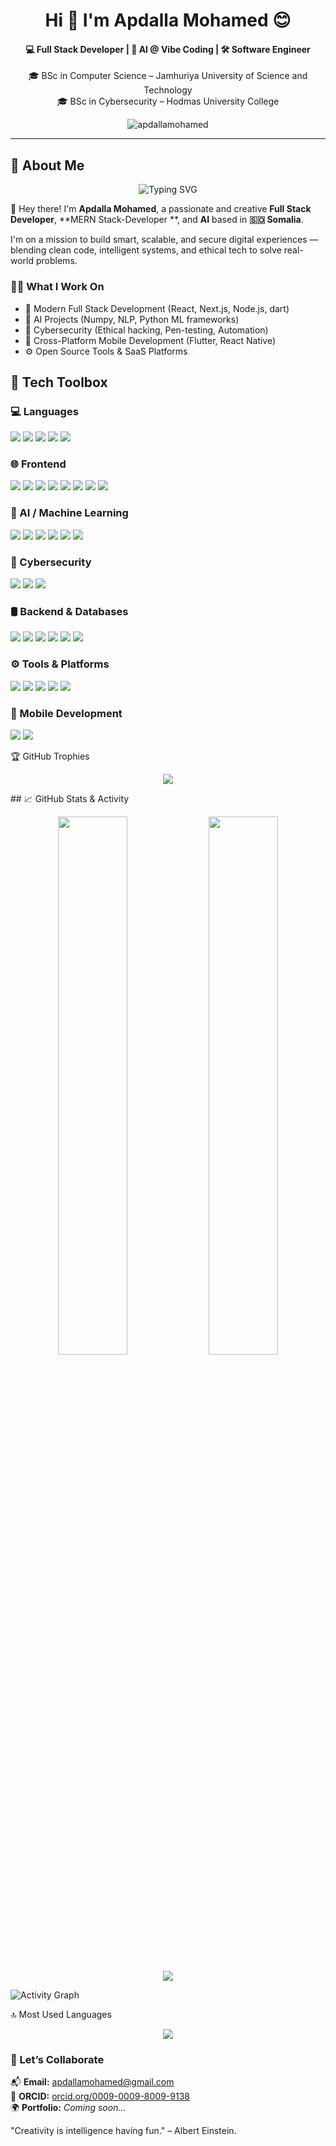 <h1 align="center">Hi 👋 I'm Apdalla Mohamed 😊</h1>

<h4 align="center">💻 Full Stack Developer | 🤖 AI  @ Vibe Coding | 🛠️ Software Engineer</h4>
<p align="center">
🎓 BSc in Computer Science – Jamhuriya University of Science and Technology <br>
🎓 BSc in Cybersecurity – Hodmas University College
</p>

<p align="center">
  <img src="https://komarev.com/ghpvc/?username=apdallamohamed&label=Profile%20views&color=0e75b6&style=flat" alt="apdallamohamed" />
</p>

---

## 🌟 About Me

<div align="center">
  <img src="https://readme-typing-svg.demolab.com?font=Fira+Code&duration=4000&pause=1000&center=true&width=435&lines=Full+Stack+Developer;MERN+Stack+Developer+%7C+AI+%40+Vibe+Coding;Lifelong+Learner+%7C+Problem+Solver+%7C+Open+Source+Lover" alt="Typing SVG" />
</div>

👋 Hey there! I'm **Apdalla Mohamed**, a passionate and creative **Full Stack Developer**, **MERN Stack-Developer **, and **AI** based in **🇸🇴 Somalia**.

I'm on a mission to build smart, scalable, and secure digital experiences — blending clean code, intelligent systems, and ethical tech to solve real-world problems.

### 👨‍💻 What I Work On

- 🚀 Modern Full Stack Development (React, Next.js, Node.js, dart)
- 🤖 AI Projects (Numpy, NLP, Python ML frameworks)
- 🔐 Cybersecurity (Ethical hacking, Pen-testing, Automation)
- 📱 Cross-Platform Mobile Development (Flutter, React Native)
- ⚙️ Open Source Tools & SaaS Platforms


## 🧰 Tech Toolbox

### 💻 Languages
<p>
  <img src="https://img.shields.io/badge/Python-3776AB?style=for-the-badge&logo=python&logoColor=white" />
  <img src="https://img.shields.io/badge/JavaScript-F7DF1E?style=for-the-badge&logo=javascript&logoColor=black" />
  <img src="https://img.shields.io/badge/Java-007396?style=for-the-badge&logo=java&logoColor=white" />
  <img src="https://img.shields.io/badge/PHP-777BB4?style=for-the-badge&logo=php&logoColor=white" />
  <img src="https://img.shields.io/badge/Dart-0175C2?style=for-the-badge&logo=dart&logoColor=white" />
</p>

### 🌐 Frontend
<p>
  <img src="https://img.shields.io/badge/React-61DAFB?style=for-the-badge&logo=react&logoColor=black" />
  <img src="https://img.shields.io/badge/Next.js-000000?style=for-the-badge&logo=next.js&logoColor=white" />
  <img src="https://img.shields.io/badge/HTML5-E34F26?style=for-the-badge&logo=html5&logoColor=white" />
  <img src="https://img.shields.io/badge/CSS3-1572B6?style=for-the-badge&logo=css3&logoColor=white" />
  <img src="https://img.shields.io/badge/Tailwind-06B6D4?style=for-the-badge&logo=tailwind-css&logoColor=white" />
  <img src="https://img.shields.io/badge/Bootstrap-7952B3?style=for-the-badge&logo=bootstrap&logoColor=white" />
  <img src="https://img.shields.io/badge/shadcn/ui-000000?style=for-the-badge&logo=vercel&logoColor=white" />
  <img src="https://img.shields.io/badge/MUI-007FFF?style=for-the-badge&logo=mui&logoColor=white" />
</p>

### 🧠 AI / Machine Learning
<p>
  <img src="https://img.shields.io/badge/Pandas-150458?style=for-the-badge&logo=pandas&logoColor=white" />
  <img src="https://img.shields.io/badge/NumPy-013243?style=for-the-badge&logo=numpy&logoColor=white" />
  <img src="https://img.shields.io/badge/Matplotlib-11557C?style=for-the-badge&logo=matplotlib&logoColor=white" />
  <img src="https://img.shields.io/badge/TensorFlow-FF6F00?style=for-the-badge&logo=tensorflow&logoColor=white" />
  <img src="https://img.shields.io/badge/PyTorch-EE4C2C?style=for-the-badge&logo=pytorch&logoColor=white" />
  <img src="https://img.shields.io/badge/Transformers-FFD21F?style=for-the-badge&logo=huggingface&logoColor=black" />
</p>

### 🔐 Cybersecurity
<p>
  <img src="https://img.shields.io/badge/Kali_Linux-557C94?style=for-the-badge&logo=kalilinux&logoColor=white" />
  <img src="https://img.shields.io/badge/Metasploit-000000?style=for-the-badge&logo=metasploit&logoColor=white" />
  <img src="https://img.shields.io/badge/Wireshark-1679A7?style=for-the-badge&logo=wireshark&logoColor=white" />
</p>

### 🛢️ Backend & Databases
<p>
  <img src="https://img.shields.io/badge/Node.js-339933?style=for-the-badge&logo=nodedotjs&logoColor=white" />
  <img src="https://img.shields.io/badge/Express.js-000000?style=for-the-badge&logo=express&logoColor=white" />
  <img src="https://img.shields.io/badge/Django-092E20?style=for-the-badge&logo=django&logoColor=white" />
  <img src="https://img.shields.io/badge/Flask-000000?style=for-the-badge&logo=flask&logoColor=white" />
  <img src="https://img.shields.io/badge/MySQL-4479A1?style=for-the-badge&logo=mysql&logoColor=white" />
  <img src="https://img.shields.io/badge/MongoDB-47A248?style=for-the-badge&logo=mongodb&logoColor=white" />
</p>

### ⚙️ Tools & Platforms
<p>
  <img src="https://img.shields.io/badge/Git-F05032?style=for-the-badge&logo=git&logoColor=white" />
  <img src="https://img.shields.io/badge/GitHub-181717?style=for-the-badge&logo=github&logoColor=white" />
  <img src="https://img.shields.io/badge/VS Code-007ACC?style=for-the-badge&logo=visual-studio-code&logoColor=white" />
  <img src="https://img.shields.io/badge/Postman-FF6C37?style=for-the-badge&logo=postman&logoColor=white" />
  <img src="https://img.shields.io/badge/Docker-2496ED?style=for-the-badge&logo=docker&logoColor=white" />
</p>

### 📱 Mobile Development
<p>
  <img src="https://img.shields.io/badge/Flutter-02569B?style=for-the-badge&logo=flutter&logoColor=white" />
  <img src="https://img.shields.io/badge/React_Native-20232A?style=for-the-badge&logo=react&logoColor=61DAFB" />
</p>




🏆 GitHub Trophies
<p align="center"> <img src="https://github-profile-trophy.vercel.app/?username=apdallamohamed&theme=algolia&no-frame=true&no-bg=true&margin-w=10" /> </p>
## 📈 GitHub Stats & Activity

<p align="center">
  <img src="https://github-readme-stats.vercel.app/api?username=apdallamohamed&show_icons=true&theme=tokyonight" width="47%" />
  <img src="https://github-readme-streak-stats.herokuapp.com/?user=apdallamohamed&theme=tokyonight" width="47%" />
</p>

<p align="center">
  <img src="https://github-readme-activity-graph.cyclic.app/graph?username=apdallamohamed&theme=tokyo-night" />
</p>

<img src="https://github-readme-activity-graph.vercel.app/graph?username=apdallamohamed&theme=tokyo-night" alt="Activity Graph" />



🔝 Most Used Languages
<p align="center"> <img src="https://github-readme-stats.vercel.app/api/top-langs/?username=apdallamohamed&layout=compact&theme=default&bg_color=FFFFFF00" /> </p>


### 🤝 Let’s Collaborate
<p> 📬 <strong>Email:</strong> <a href="mailto:apdallamohamed@gmail.com">apdallamohamed@gmail.com</a><br> 🔗 <strong>ORCID:</strong> <a href="https://orcid.org/0009-0009-8009-9138" target="_blank">orcid.org/0009-0009-8009-9138</a><br> 🌍 <strong>Portfolio:</strong> <i>Coming soon...</i> </p>



"Creativity is intelligence having fun." – Albert Einstein.




